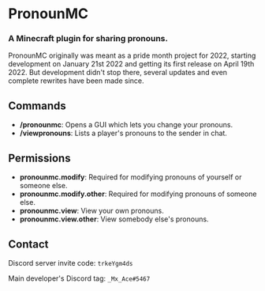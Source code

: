 # PronounMC
### A Minecraft plugin for sharing pronouns.
PronounMC originally was meant as a pride month project for 2022, starting development on January 21st 2022 and getting its first release on April 19th 2022.
But development didn't stop there, several updates and even complete rewrites have been made since. 

## Commands
- **/pronounmc**: Opens a GUI which lets you change your pronouns.
- **/viewpronouns**: Lists a player's pronouns to the sender in chat.

## Permissions
- **pronounmc.modify**: Required for modifying pronouns of yourself or someone else.
- **pronounmc.modify.other**: Required for modifying pronouns of someone else.
- **pronounmc.view**: View your own pronouns.
- **pronounmc.view.other**: View somebody else's pronouns.

## Contact
Discord server invite code: `trkeYgm4ds`

Main developer's Discord tag: `_Mx_Ace#5467`